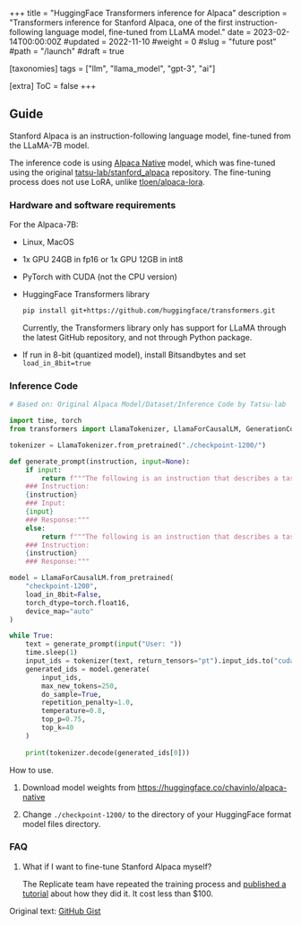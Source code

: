 +++
title = "HuggingFace Transformers inference for Alpaca"
description = "Transformers inference for Stanford Alpaca, one of the first instruction-following language model, fine-tuned from LLaMA model."
date = 2023-02-14T00:00:00Z
#updated = 2022-11-10
#weight = 0
#slug = "future post"
#path = "/launch"
#draft = true

[taxonomies]
tags = ["llm", "llama_model", "gpt-3", "ai"]

[extra]
ToC = false
+++

## Guide

Stanford Alpaca is an instruction-following language model, fine-tuned from the LLaMA-7B model.

The inference code is using [Alpaca Native](https://huggingface.co/chavinlo/alpaca-native) model, which was fine-tuned using the original [tatsu-lab/stanford_alpaca]( https://github.com/tatsu-lab/stanford_alpaca) repository. The fine-tuning process does not use LoRA, unlike [tloen/alpaca-lora](https://github.com/tloen/alpaca-lora).

### Hardware and software requirements

For the Alpaca-7B:

- Linux, MacOS
- 1x GPU 24GB in fp16 or 1x GPU 12GB in int8
- PyTorch with CUDA (not the CPU version)
- HuggingFace Transformers library
  
  ```sh
  pip install git+https://github.com/huggingface/transformers.git
  ```
  
    Currently, the Transformers library only has support for LLaMA through the latest GitHub repository, and not through Python package.

- If run in 8-bit (quantized model), install Bitsandbytes and set `load_in_8bit=true`

### Inference Code

```python
# Based on: Original Alpaca Model/Dataset/Inference Code by Tatsu-lab 

import time, torch
from transformers import LlamaTokenizer, LlamaForCausalLM, GenerationConfig

tokenizer = LlamaTokenizer.from_pretrained("./checkpoint-1200/")

def generate_prompt(instruction, input=None):
    if input:
        return f"""The following is an instruction that describes a task, paired with an input that provides further context. Write a response that appropriately completes the request.
    ### Instruction:
    {instruction}
    ### Input:
    {input}
    ### Response:"""
    else:
        return f"""The following is an instruction that describes a task. Write a response that appropriately completes the request.
    ### Instruction:
    {instruction}
    ### Response:"""

model = LlamaForCausalLM.from_pretrained(
    "checkpoint-1200",
    load_in_8bit=False,
    torch_dtype=torch.float16,
    device_map="auto"
)

while True:
    text = generate_prompt(input("User: "))
    time.sleep(1)
    input_ids = tokenizer(text, return_tensors="pt").input_ids.to("cuda")
    generated_ids = model.generate(
        input_ids, 
        max_new_tokens=250, 
        do_sample=True, 
        repetition_penalty=1.0, 
        temperature=0.8, 
        top_p=0.75, 
        top_k=40
    )
    
    print(tokenizer.decode(generated_ids[0]))
```

How to use.

1. Download model weights from https://huggingface.co/chavinlo/alpaca-native

2. Change `./checkpoint-1200/` to the directory of your HuggingFace format model files directory.

### FAQ

1. What if I want to fine-tune Stanford Alpaca myself?
    
    The Replicate team have repeated the training process and [published a tutorial](https://replicate.com/blog/replicate-alpaca) about how they did it. It cost less than $100.

Original text: [GitHub Gist](https://gist.github.com/cedrickchee/3be95c8ab9f38132382737783bd5d55e)
